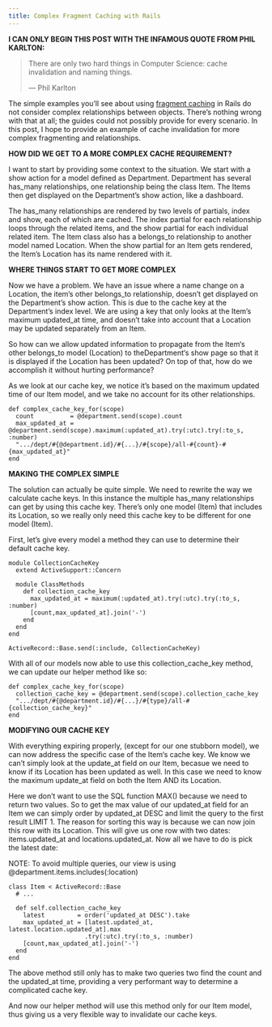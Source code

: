 ```yaml
---
title: Complex Fragment Caching with Rails
---
```


**I CAN ONLY BEGIN THIS POST WITH THE INFAMOUS QUOTE FROM PHIL KARLTON:**

>There are only two hard things in Computer Science: cache invalidation and naming things.
>
>— Phil Karlton

The simple examples you’ll see about using [fragment caching](http://guides.rubyonrails.org/caching_with_rails.html#fragment-caching) in Rails do not consider complex relationships between objects. There’s nothing wrong with that at all; the guides could not possibly provide for every scenario. In this post, I hope to provide an example of cache invalidation for more complex fragmenting and relationships.

**HOW DID WE GET TO A MORE COMPLEX CACHE REQUIREMENT?**

I want to start by providing some context to the situation. We start with a show action for a model defined as Department. Department has several has_many relationships, one relationship being the class Item. The Items then get displayed on the Department’s show action, like a dashboard.

The has_many relationships are rendered by two levels of partials, index and show, each of which are cached. The index partial for each relationship loops through the related items, and the show partial for each individual related item. The Item class also has a belongs_to relationship to another model named Location. When the show partial for an Item gets rendered, the Item’s Location has its name rendered with it.

**WHERE THINGS START TO GET MORE COMPLEX**

Now we have a problem. We have an issue where a name change on a Location, the item’s other belongs_to relationship, doesn’t get displayed on the Department’s show action. This is due to the cache key at the Department’s index level. We are using a key that only looks at the Item’s maximum updated_at time, and doesn’t take into account that a Location may be updated separately from an Item.

So how can we allow updated information to propagate from the Item‘s other belongs_to model (Location) to theDepartment‘s show page so that it is displayed if the Location has been updated? On top of that, how do we accomplish it without hurting performance?

As we look at our cache key, we notice it’s based on the maximum updated time of our Item model, and we take no account for its other relationships.

```
def complex_cache_key_for(scope)
  count          = @department.send(scope).count
  max_updated_at = @department.send(scope).maximum(:updated_at).try(:utc).try(:to_s, :number)
  ".../dept/#{@department.id}/#{...}/#{scope}/all-#{count}-#{max_updated_at}"
end
```

**MAKING THE COMPLEX SIMPLE**

The solution can actually be quite simple. We need to rewrite the way we calculate cache keys. In this instance the multiple has_many relationships can get by using this cache key. There’s only one model (Item) that includes its Location, so we really only need this cache key to be different for one model (Item).

First, let’s give every model a method they can use to determine their default cache key.

```
module CollectionCacheKey
  extend ActiveSupport::Concern

  module ClassMethods
    def collection_cache_key
      max_updated_at = maximum(:updated_at).try(:utc).try(:to_s, :number)
      [count,max_updated_at].join('-')
    end
  end
end

ActiveRecord::Base.send(:include, CollectionCacheKey)
```

With all of our models now able to use this collection_cache_key method, we can update our helper method like so:

```
def complex_cache_key_for(scope)
  collection_cache_key = @department.send(scope).collection_cache_key
  ".../dept/#{@department.id}/#{...}/#{type}/all-#{collection_cache_key}"
end
```

**MODIFYING OUR CACHE KEY**

With everything expiring properly, (except for our one stubborn model), we can now address the specific case of the Item‘s cache key. We know we can’t simply look at the update_at field on our Item, becasue we need to know if its Location has been updated as well. In this case we need to know the maximum update_at field on both the Item AND its Location.

Here we don’t want to use the SQL function MAX() because we need to return two values. So to get the max value of our updated_at field for an Item we can simply order by updated_at DESC and limit the query to the first result LIMIT 1. The reason for sorting this way is because we can now join this row with its Location. This will give us one row with two dates: items.updated_at and locations.updated_at. Now all we have to do is pick the latest date:

NOTE: To avoid multiple queries, our view is using @department.items.includes(:location)

```
class Item < ActiveRecord::Base
  # ...

  def self.collection_cache_key
    latest         = order('updated_at DESC').take
    max_updated_at = [latest.updated_at, latest.location.updated_at].max
                     .try(:utc).try(:to_s, :number)
    [count,max_updated_at].join('-')
  end
end
```

The above method still only has to make two queries two find the count and the updated_at time, providing a very performant way to determine a complicated cache key.

And now our helper method will use this method only for our Item model, thus giving us a very flexible way to invalidate our cache keys.